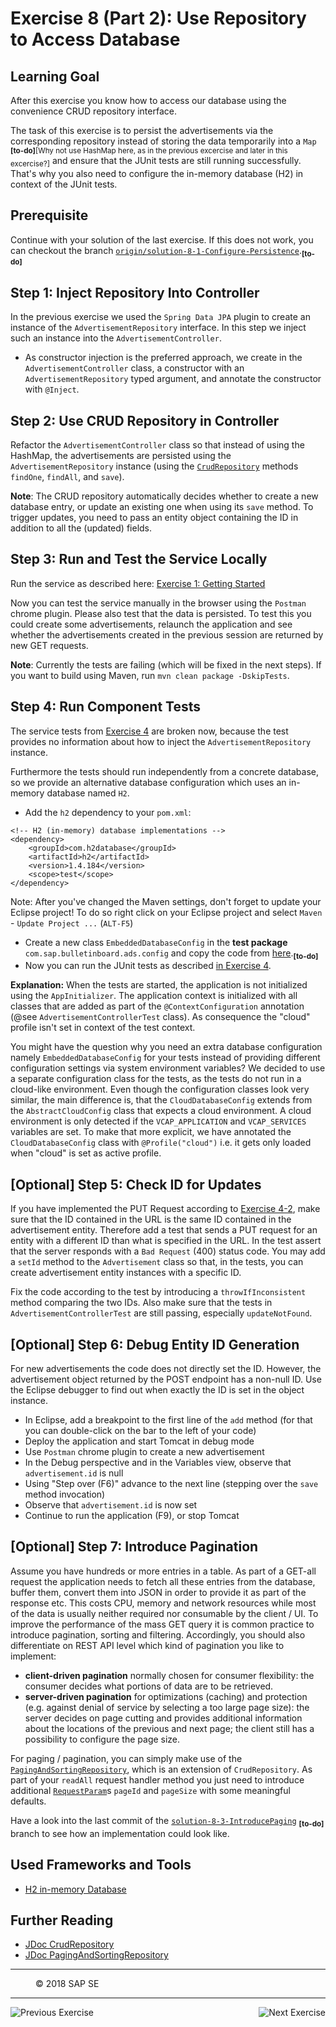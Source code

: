 Exercise 8 (Part 2): Use Repository to Access Database
======================================================

## Learning Goal
After this exercise you know how to access our database using the convenience CRUD repository interface. 

The task of this exercise is to persist the advertisements via the corresponding repository instead of storing the data temporarily into a `Map` <sub><b>[to-do]</b>[Why not use HashMap here, as in the previous excercise and later in this excercise?]</sub> and ensure that the JUnit tests are still running successfully. That's why you also need to configure the in-memory database (H2) in context of the JUnit tests. 

## Prerequisite
Continue with your solution of the last exercise. If this does not work, you can checkout the branch [`origin/solution-8-1-Configure-Persistence`](https://github.wdf.sap.corp/cc-java/cc-bulletinboard-ads-spring-webmvc/tree/solution-8-1-Configure-Persistence).<sub><b>[to-do]</b></sub>

## Step 1: Inject Repository Into Controller
In the previous exercise we used the `Spring Data JPA` plugin to create an instance of the `AdvertisementRepository` interface. In this step we inject such an instance into the `AdvertisementController`.

- As constructor injection is the preferred approach, we create in the `AdvertisementController` class, a constructor with an `AdvertisementRepository` typed argument, and annotate the constructor with `@Inject`.

## Step 2: Use CRUD Repository in Controller
Refactor the `AdvertisementController` class so that instead of using the HashMap, the advertisements are persisted using the `AdvertisementRepository` instance (using the [`CrudRepository`](http://docs.spring.io/spring-data/commons/docs/current/api/org/springframework/data/repository/CrudRepository.html) methods `findOne`, `findAll`, and `save`).

**Note**: The CRUD repository automatically decides whether to create a new database entry, or update an existing one when using its `save` method. To trigger updates, you need to pass an entity object containing the ID in addition to all the (updated) fields.

## Step 3: Run and Test the Service Locally
Run the service as described here: [Exercise 1: Getting Started](../CreateMicroservice/Exercise_1_GettingStarted.md)

Now you can test the service manually in the browser using the `Postman` chrome plugin. Please also test that the data is persisted. To test this you could create some advertisements, relaunch the application and see whether the advertisements created in the previous session are returned by new GET requests.

**Note**: Currently the tests are failing (which will be fixed in the next steps). If you want to build using Maven, run `mvn clean package -DskipTests`.

## Step 4: Run Component Tests
The service tests from [Exercise 4](../CreateMicroservice/Exercise_4_CreateServiceTests.md) are broken now, because the test provides no information about how to inject the `AdvertisementRepository` instance.

Furthermore the tests should run independently from a concrete database, so we provide an alternative database configuration which uses an in-memory database named `H2`. 

- Add the `h2` dependency to your `pom.xml`:
```
<!-- H2 (in-memory) database implementations -->
<dependency>
    <groupId>com.h2database</groupId>
    <artifactId>h2</artifactId>
    <version>1.4.184</version>
    <scope>test</scope>
</dependency>
```
Note: After you've changed the Maven settings, don't forget to update your Eclipse project! To do so right click on your Eclipse project and select `Maven` - `Update Project ...` (`ALT-F5`)

- Create a new class `EmbeddedDatabaseConfig` in the **test package** `com.sap.bulletinboard.ads.config` and copy the code from [here](https://github.wdf.sap.corp/cc-java/cc-bulletinboard-ads-spring-webmvc/raw/solution-8-2-Use-Repository-To-Access-Database/src/test/java/com/sap/bulletinboard/ads/config/EmbeddedDatabaseConfig.java).<sub><b>[to-do]</b></sub>
- Now you can run the JUnit tests as described [in Exercise 4](../CreateMicroservice/Exercise_4_CreateServiceTests.md).

**Explanation:** When the tests are started, the application is not initialized using the `AppInitializer`. The application context is initialized with all classes that are added as part of the `@ContextConfiguration` annotation (@see `AdvertisementControllerTest` class). As consequence the "cloud" profile isn't set in context of the test context. 

You might have the question why you need an extra database configuration namely `EmbeddedDatabaseConfig` for your tests instead of providing different configuration settings via system environment variables?
We decided to use a separate configuration class for the tests, as the tests do not run in a cloud-like environment. Even though the configuration classes look very similar, the main difference is, that the `CloudDatabaseConfig` extends from the `AbstractCloudConfig` class that expects a cloud environment. A cloud environment is only detected if the `VCAP_APPLICATION` and `VCAP_SERVICES` variables are set. To make that more explicit, we have annotated the `CloudDatabaseConfig` class with `@Profile("cloud")` i.e. it gets only loaded when "cloud" is set as active profile.

## [Optional] Step 5: Check ID for Updates
If you have implemented the PUT Request according to [Exercise 4-2](../CreateMicroservice/Exercise_4_Part2_CreateAdditionalAdsEndpoints.md), make sure that the ID contained in the URL is the same ID contained in the advertisement entity.
Therefore add a test that sends a PUT request for an entity with a different ID than what is specified in the URL.
In the test assert that the server responds with a `Bad Request` (400) status code.
You may add a `setId` method to the `Advertisement` class so that, in the tests, you can create advertisement entity instances with a specific ID.

Fix the code according to the test by introducing a `throwIfInconsistent` method comparing the two IDs.
Also make sure that the tests in `AdvertisementControllerTest` are still passing, especially `updateNotFound`.

## [Optional] Step 6: Debug Entity ID Generation

For new advertisements the code does not directly set the ID. However, the advertisement object returned by the POST
endpoint has a non-null ID. Use the Eclipse debugger to find out when exactly the ID is set in the object instance.

 - In Eclipse, add a breakpoint to the first line of the `add` method (for that you can double-click on the bar to the left of your code)
 - Deploy the application and start Tomcat in debug mode
 - Use `Postman` chrome plugin to create a new advertisement
 - In the Debug perspective and in the Variables view, observe that `advertisement.id` is null
 - Using "Step over (F6)" advance to the next line (stepping over the `save` method invocation)
 - Observe that `advertisement.id` is now set
 - Continue to run the application (F9), or stop Tomcat

## [Optional] Step 7: Introduce Pagination
Assume you have hundreds or more entries in a table. As part of a GET-all request the application needs to fetch all these entries from the database, buffer them, convert them into JSON in order to provide it as part of the response etc. This costs CPU, memory and network resources while most of the data is usually neither required nor consumable by the client / UI. To improve the performance of the mass GET query it is common practice to introduce pagination, sorting and filtering. Accordingly, you should also differentiate on REST API level which kind of pagination you like to implement:
- **client-driven pagination** normally chosen for consumer flexibility: the consumer decides what portions of data are to be retrieved.  
- **server-driven pagination** for optimizations (caching) and protection (e.g. against denial of service by selecting a too large page size): the server decides on page cutting and provides additional information about the locations of the previous and next page; the client still has a possibility to configure the page size. 

For paging / pagination, you can simply make use of the [`PagingAndSortingRepository`](http://docs.spring.io/spring-data/commons/docs/current/api/org/springframework/data/repository/PagingAndSortingRepository.html), which is an extension of `CrudRepository`. As part of your `readAll` request handler method you just need to introduce additional [`RequestParam`](https://docs.spring.io/spring/docs/current/javadoc-api/org/springframework/web/bind/annotation/RequestParam.html)s `pageId` and `pageSize` with some meaningful defaults.

Have a look into the last commit of the [`solution-8-3-IntroducePaging`](https://github.wdf.sap.corp/cc-java/cc-bulletinboard-ads-spring-webmvc/tree/solution-8-3-IntroducePaging) <sub><b>[to-do]</b></sub> branch to see how an implementation could look like.

## Used Frameworks and Tools
- [H2 in-memory Database](http://www.h2database.com/html/tutorial.html)

## Further Reading
- [JDoc CrudRepository](http://docs.spring.io/spring-data/commons/docs/current/api/org/springframework/data/repository/CrudRepository.html)
- [JDoc PagingAndSortingRepository](http://docs.spring.io/spring-data/commons/docs/current/api/org/springframework/data/repository/PagingAndSortingRepository.html)


***
<dl>
  <dd>
  <div class="footer">&copy; 2018 SAP SE</div>
  </dd>
</dl>
<hr>
<a href="/ConnectDatabase/Exercise_8_Part1_ConfigurePersistence.md">
  <img align="left" alt="Previous Exercise">
</a>
<a href="/ConnectDatabase/Exercise_9_ImplementJPAEntity.md">
  <img align="right" alt="Next Exercise">
</a>
